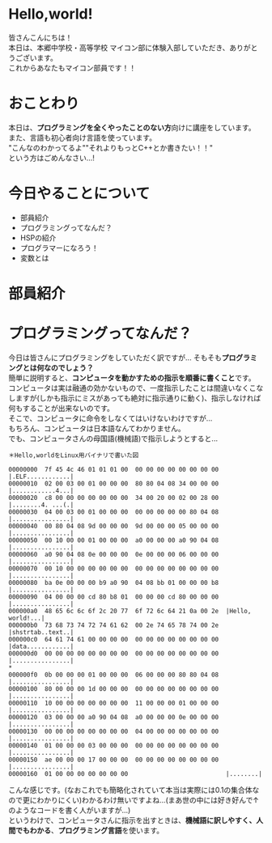 # Hello,world!
皆さんこんにちは！  
本日は、本郷中学校・高等学校 マイコン部に体験入部していただき、ありがとうございます。  
これからあなたもマイコン部員です！！
# おことわり
本日は、**プログラミングを全くやったことのない方**向けに講座をしています。  
また、言語も初心者向け言語を使っています。  
"こんなのわかってるよ""それよりもっとC++とか書きたい！！"  
という方はごめんなさい...!
# 今日やることについて
- 部員紹介
- プログラミングってなんだ？
- HSPの紹介
- プログラマーになろう！
- 変数とは

# 部員紹介
# プログラミングってなんだ？
今日は皆さんにプログラミングをしていただく訳ですが...
そもそも**プログラミングとは何なのでしょう？**  
簡単に説明すると、**コンピュータを動かすための指示を順番に書くこと**です。  
コンピュータは実は融通の効かないもので、一度指示したことは間違いなくこなしますが(しかも指示にミスがあっても絶対に指示通りに動く)、指示しなければ何もすることが出来ないのです。  
そこで、コンピュータに命令をしなくてはいけないわけですが...  
もちろん、コンピュータは日本語なんてわかりません。  
でも、コンピュータさんの母国語(機械語)で指示しようとすると...

```
＊Hello,worldをLinux用バイナリで書いた図

00000000  7f 45 4c 46 01 01 01 00  00 00 00 00 00 00 00 00  |.ELF............|
00000010  02 00 03 00 01 00 00 00  80 80 04 08 34 00 00 00  |............4...|
00000020  c8 00 00 00 00 00 00 00  34 00 20 00 02 00 28 00  |........4. ...(.|
00000030  04 00 03 00 01 00 00 00  00 00 00 00 00 80 04 08  |................|
00000040  00 80 04 08 9d 00 00 00  9d 00 00 00 05 00 00 00  |................|
00000050  00 10 00 00 01 00 00 00  a0 00 00 00 a0 90 04 08  |................|
00000060  a0 90 04 08 0e 00 00 00  0e 00 00 00 06 00 00 00  |................|
00000070  00 10 00 00 00 00 00 00  00 00 00 00 00 00 00 00  |................|
00000080  ba 0e 00 00 00 b9 a0 90  04 08 bb 01 00 00 00 b8  |................|
00000090  04 00 00 00 cd 80 b8 01  00 00 00 cd 80 00 00 00  |................|
000000a0  48 65 6c 6c 6f 2c 20 77  6f 72 6c 64 21 0a 00 2e  |Hello, world!...|
000000b0  73 68 73 74 72 74 61 62  00 2e 74 65 78 74 00 2e  |shstrtab..text..|
000000c0  64 61 74 61 00 00 00 00  00 00 00 00 00 00 00 00  |data............|
000000d0  00 00 00 00 00 00 00 00  00 00 00 00 00 00 00 00  |................|
*
000000f0  0b 00 00 00 01 00 00 00  06 00 00 00 80 80 04 08  |................|
00000100  80 00 00 00 1d 00 00 00  00 00 00 00 00 00 00 00  |................|
00000110  10 00 00 00 00 00 00 00  11 00 00 00 01 00 00 00  |................|
00000120  03 00 00 00 a0 90 04 08  a0 00 00 00 0e 00 00 00  |................|
00000130  00 00 00 00 00 00 00 00  04 00 00 00 00 00 00 00  |................|
00000140  01 00 00 00 03 00 00 00  00 00 00 00 00 00 00 00  |................|
00000150  ae 00 00 00 17 00 00 00  00 00 00 00 00 00 00 00  |................|
00000160  01 00 00 00 00 00 00 00                           |........|

```
こんな感じです。(なおこれでも簡略化されていて本当は実際には0.1の集合体なので更にわかりにくい)わかるわけ無いですよね...(まあ世の中には好き好んで↑のようなコードを書く人がいますが...)  
というわけで、コンピュータさんに指示を出すときは、**機械語に訳しやすく、人間でもわかる**、**プログラミング言語**を使います。

